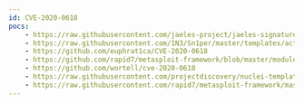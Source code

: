 ```yaml
---
id: CVE-2020-0618
pocs:
    - https://raw.githubusercontent.com/jaeles-project/jaeles-signatures/master/cves/sql-srs-rce-cve-2020-0618.yaml
    - https://raw.githubusercontent.com/1N3/Sn1per/master/templates/active/CVE-2020-0618_-_Remote_Code_Execution_SQL_Server_Reporting_Services.sh
    - https://github.com/euphrat1ca/CVE-2020-0618
    - https://github.com/rapid7/metasploit-framework/blob/master/modules/exploits/windows/http/ssrs_navcorrector_viewstate.rb
    - https://github.com/wortell/cve-2020-0618
    - https://raw.githubusercontent.com/projectdiscovery/nuclei-templates/master/cves/cve-2020-0618.yaml
    - https://raw.githubusercontent.com/rapid7/metasploit-framework/master/modules/exploits/windows/http/ssrs_navcorrector_viewstate.rb
---
```

